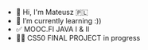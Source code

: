 - 👋 Hi, I'm Mateusz 🇵🇱
- 🌱 I’m currently learning :))
- ✅ MOOC.FI JAVA I & II
- 🧑‍💻 CS50 FINAL PROJECT in progress

<!---
matinocosty/matinocosty is a ✨ special ✨ repository because its `README.md` (this file) appears on your GitHub profile.
You can click the Preview link to take a look at your changes.
--->
